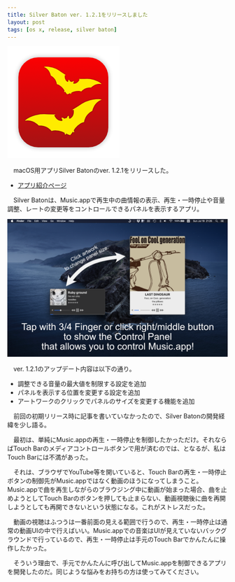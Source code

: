 ```yaml
---
title: Silver Baton ver. 1.2.1をリリースしました
layout: post
tags: [os x, release, silver baton]
---
```


![](/blog/img/20200821/icon.png)

　macOS用アプリSilver Batonのver. 1.2.1をリリースした。

- [アプリ紹介ページ](/mac/silver-baton/)

　Silver Batonは、Music.appで再生中の曲情報の表示、再生・一時停止や音量調整、レートの変更等をコントロールできるパネルを表示するアプリ。

![](/blog/img/20200821/screenshot.png)

　ver. 1.2.1のアップデート内容は以下の通り。

- 調整できる音量の最大値を制限する設定を追加
- パネルを表示する位置を変更する設定を追加
- アートワークのクリックでパネルのサイズを変更する機能を追加

　前回の初期リリース時に記事を書いていなかったので、Silver Batonの開発経緯を少し語る。

　最初は、単純にMusic.appの再生・一時停止を制御したかっただけ。それならばTouch Barのメディアコントロールボタンで用が済むのでは、となるが、私はTouch Barには不満があった。

　それは、ブラウザでYouTube等を開いていると、Touch Barの再生・一時停止ボタンの制御先がMusic.appではなく動画のほうになってしまうこと。Music.appで曲を再生しながらのブラウジング中に動画が始まった場合、曲を止めようとしてTouch Barのボタンを押しても止まらない、動画視聴後に曲を再開しようとしても再開できないという状態になる。これがストレスだった。

　動画の視聴はふつうは一番前面の見える範囲で行うので、再生・一時停止は通常の動画UIの中で行えばいい。Music.appでの音楽はUIが見えていないバックグラウンドで行っているので、再生・一時停止は手元のTouch Barでかんたんに操作したかった。

　そういう理由で、手元でかんたんに呼び出してMusic.appを制御できるアプリを開発したのだ。同じような悩みをお持ちの方は使ってみてください。